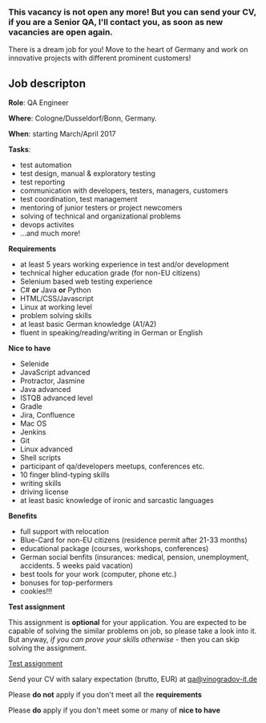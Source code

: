 ### This vacancy is not open any more! But you can send your CV, if you are a Senior QA, I'll contact you, as soon as new vacancies are open again. 

There is a dream job for you! Move to the heart of Germany and work on innovative projects with different prominent customers! 

## Job descripton

**Role**: QA Engineer

**Where**: Cologne/Dusseldorf/Bonn, Germany. 

**When**: starting March/April 2017

**Tasks**:

- test automation 
- test design, manual & exploratory testing
- test reporting
- communication with developers, testers, managers, customers
- test coordination, test management
- mentoring of junior testers or project newcomers
- solving of technical and organizational problems
- devops activites
- ...and much more!

**Requirements**

- at least 5 years working experience in test and/or development
- technical higher education grade (for non-EU citizens)
- Selenium based web testing experience
- C# **or** Java **or** Python
- HTML/CSS/Javascript
- Linux at working level
- problem solving skills
- at least basic German knowledge (A1/A2)
- fluent in speaking/reading/writing in German or English

**Nice to have**

- Selenide
- JavaScript advanced
- Protractor, Jasmine
- Java advanced
- ISTQB advanced level
- Gradle
- Jira, Confluence
- Mac OS
- Jenkins
- Git
- Linux advanced
- Shell scripts
- participant of qa/developers meetups, conferences etc.
- 10 finger blind-typing skills
- writing skills
- driving license
- at least basic knowledge of ironic and sarcastic languages

**Benefits**

- full support with relocation
- Blue-Card for non-EU citizens (residence permit after 21-33 months)
- educational package (courses, workshops, conferences)
- German social benfits (insurances: medical, pension, unemployment, accidents. 5 weeks paid vacation)
- best tools for your work (computer, phone etc.)
- bonuses for top-performers
- cookies!!!

**Test assignment**

This assignment is **optional** for your application. You are expected to be capable of solving the similar problems on job, so please take a look into it. But anyway, _if you can prove your skills otherwise_ - then you can skip solving the assignment. 

[Test assignment](test-automation-task.html)

Send your CV with salary expectation (brutto, EUR) at [qa@vinogradov-it.de](mailto:qa@vinogradov-it.de)

Please **do not** apply if you don't meet all the **requirements**

Please **do** apply if you don't meet some or many of **nice to have**
